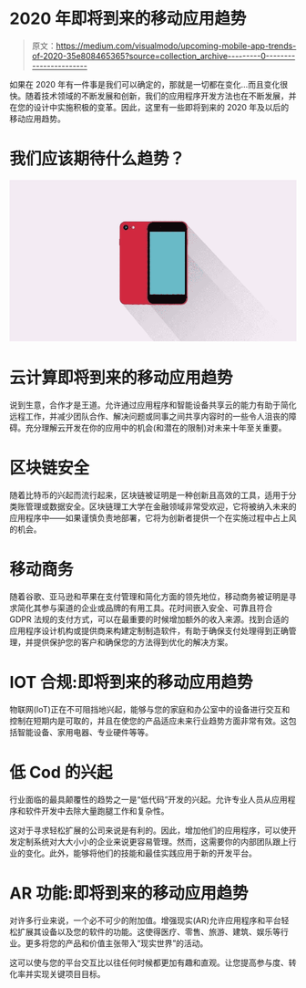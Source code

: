 # 2020 年即将到来的移动应用趋势

> 原文：<https://medium.com/visualmodo/upcoming-mobile-app-trends-of-2020-35e808465365?source=collection_archive---------0----------------------->

如果在 2020 年有一件事是我们可以确定的，那就是一切都在变化…而且变化很快。随着技术领域的不断发展和创新，我们的应用程序开发方法也在不断发展，并在您的设计中实施积极的变革。因此，这里有一些即将到来的 2020 年及以后的移动应用趋势。

# 我们应该期待什么趋势？

![](img/b65d82ba0b9f8f3cb6c7b97bf406f02a.png)

# 云计算即将到来的移动应用趋势

说到生意，合作才是王道。允许通过应用程序和智能设备共享云的能力有助于简化远程工作，并减少团队合作、解决问题或同事之间共享内容时的一些令人沮丧的障碍。充分理解云开发在你的应用中的机会(和潜在的限制)对未来十年至关重要。

# 区块链安全

随着比特币的兴起而流行起来，区块链被证明是一种创新且高效的工具，适用于分类账管理或数据安全。区块链理工大学在金融领域非常受欢迎，它将被纳入未来的应用程序中——如果谨慎负责地部署，它将为创新者提供一个在实施过程中占上风的机会。

# 移动商务

随着谷歌、亚马逊和苹果在支付管理和简化方面的领先地位，移动商务被证明是寻求简化其参与渠道的企业或品牌的有用工具。花时间嵌入安全、可靠且符合 GDPR 法规的支付方式，可以在最重要的时候增加额外的收入来源。找到合适的应用程序设计机构或提供商来构建定制制造软件，有助于确保支付处理得到正确管理，并提供保护您的客户和确保您的方法得到优化的解决方案。

# IOT 合规:即将到来的移动应用趋势

物联网(IoT)正在不可阻挡地兴起，能够与您的家庭和办公室中的设备进行交互和控制在短期内是可取的，并且在使您的产品适应未来行业趋势方面非常有效。这包括智能设备、家用电器、专业硬件等等。

# 低 Cod 的兴起

行业面临的最具颠覆性的趋势之一是“低代码”开发的兴起。允许专业人员从应用程序和软件开发中去除大量跑腿工作和复杂性。

这对于寻求轻松扩展的公司来说是有利的。因此，增加他们的应用程序，可以使开发定制系统对大大小小的企业来说更容易管理。然而，这需要你的内部团队跟上行业的变化。此外，能够将他们的技能和最佳实践应用于新的开发平台。

# AR 功能:即将到来的移动应用趋势

对许多行业来说，一个必不可少的附加值。增强现实(AR)允许应用程序和平台轻松扩展其设备以及您的软件的功能。这使得医疗、零售、旅游、建筑、娱乐等行业。更多将您的产品和价值主张带入“现实世界”的活动。

这可以使与您的平台交互比以往任何时候都更加有趣和直观。让您提高参与度、转化率并实现关键项目目标。